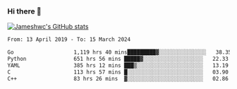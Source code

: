 ### Hi there 👋

[![Jameshwc's GitHub stats](https://github-readme-stats.vercel.app/api?username=jameshwc)](https://github.com/anuraghazra/github-readme-stats)

<!--START_SECTION:waka-->

```txt
From: 13 April 2019 - To: 15 March 2024

Go                   1,119 hrs 40 mins█████████▓░░░░░░░░░░░░░░░   38.35 %
Python               651 hrs 56 mins █████▓░░░░░░░░░░░░░░░░░░░   22.33 %
YAML                 385 hrs 12 mins ███▒░░░░░░░░░░░░░░░░░░░░░   13.19 %
C                    113 hrs 57 mins █░░░░░░░░░░░░░░░░░░░░░░░░   03.90 %
C++                  83 hrs 26 mins  ▓░░░░░░░░░░░░░░░░░░░░░░░░   02.86 %
```

<!--END_SECTION:waka-->